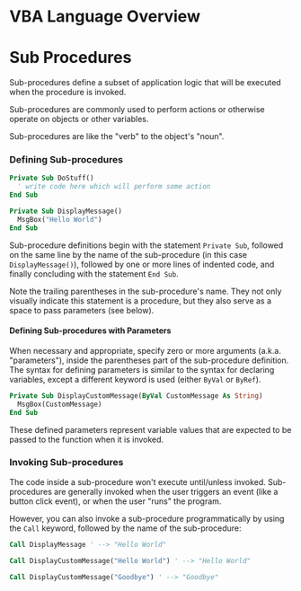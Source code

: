 # VBA Language Overview

# Sub Procedures

Sub-procedures define a subset of application logic that will be executed when the procedure is invoked.

Sub-procedures are commonly used to perform actions or otherwise operate on objects or other variables.

Sub-procedures are like the "verb" to the object's "noun".

### Defining Sub-procedures

```vb
Private Sub DoStuff()
  ' write code here which will perform some action
End Sub
```

```vb
Private Sub DisplayMessage()
  MsgBox("Hello World")
End Sub
```

Sub-procedure definitions begin with the statement `Private Sub`, followed on the same line by the name of the sub-procedure (in this case `DisplayMessage()`), followed by one or more lines of indented code, and finally concluding with the statement `End Sub`.

Note the trailing parentheses in the sub-procedure's name. They not only visually indicate this statement is a procedure, but they also serve as a space to pass parameters (see below).

#### Defining Sub-procedures with Parameters

When necessary and appropriate, specify zero or more arguments (a.k.a. "parameters"), inside the parentheses part of the sub-procedure definition. The syntax for defining parameters is similar to the syntax for declaring variables, except a different keyword is used (either `ByVal` or `ByRef`).

```vb
Private Sub DisplayCustomMessage(ByVal CustomMessage As String)
  MsgBox(CustomMessage)
End Sub
```

These defined parameters represent variable values that are expected to be passed to the function when it is invoked.

### Invoking Sub-procedures

The code inside a sub-procedure won't execute until/unless invoked. Sub-procedures are generally invoked when the user triggers an event (like a button click event), or when the user "runs" the program.

However, you can also invoke a sub-procedure programmatically by using the `Call` keyword, followed by the name of the sub-procedure:

```vb
Call DisplayMessage ' --> "Hello World"
```

```vb
Call DisplayCustomMessage("Hello World") ' --> "Hello World"

Call DisplayCustomMessage("Goodbye") ' --> "Goodbye"
```
